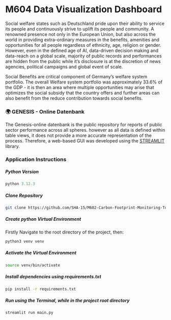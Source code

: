 # M604 Data Visualization Dashboard

Social welfare states such as Deutschland pride upon their ability to service its people and continuously strive to uplift its people and community. A renowned presence not only in the European Union, but also across the world in providing extra-ordinary measures in the benefits, amenities and opportunities for all people regardless of ethnicity, age, religion or gender. However, even in the defined age of AI, data-driven decision making and data-reach on a global scale, majority of public records and performances are hidden from the public while it’s disclosure is at the discretion of news agencies, political campaigns and global event of scale.

Social Benefits are critical component of Germany’s welfare system portfolio. The overall Welfare system portfolio was approximately 33.6% of the GDP - it is then an area where multiple opportunities may arise that optimizes the social subsidy that the country offers and further areas can also benefit from the reduce contribution towards social benefits. 

### 🌍 GENESIS - Online Datenbank
The Genesis-online datenbank is the public repository for reports of public sector performance across all spheres. however as all data is defined within table views, it does not provide a more accurate representation of the process. Therefore, a web-based GUI was developed using the [STREAMLIT](https://streamlit.io/) library.

### Application Instructions

##### Python Version
```python
python 3.12.3
```
##### Clone Repository

```bash
git clone https://github.com/SHA-15/M602-Carbon-Footprint-Monitoring-Tool.git
```

##### Create python Virtual Environment

Firstly Navigate to the root directory of the project, then:
```bash
python3 venv venv
```
##### Activate the Virtual Environment
```bash
source venv/bin/activate
```

##### Install dependencies using requirements.txt
```bash
pip install -r requirements.txt
```

##### Run using the Terminal, while in the project root directory
```bash
streamlit run main.py
```
